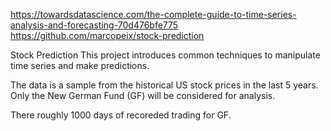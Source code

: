 https://towardsdatascience.com/the-complete-guide-to-time-series-analysis-and-forecasting-70d476bfe775
https://github.com/marcopeix/stock-prediction

Stock Prediction
This project introduces common techniques to manipulate time series and make predictions.

The data is a sample from the historical US stock prices in the last 5 years. Only the New German Fund (GF) will be considered for analysis.

There roughly 1000 days of recoreded trading for GF.
